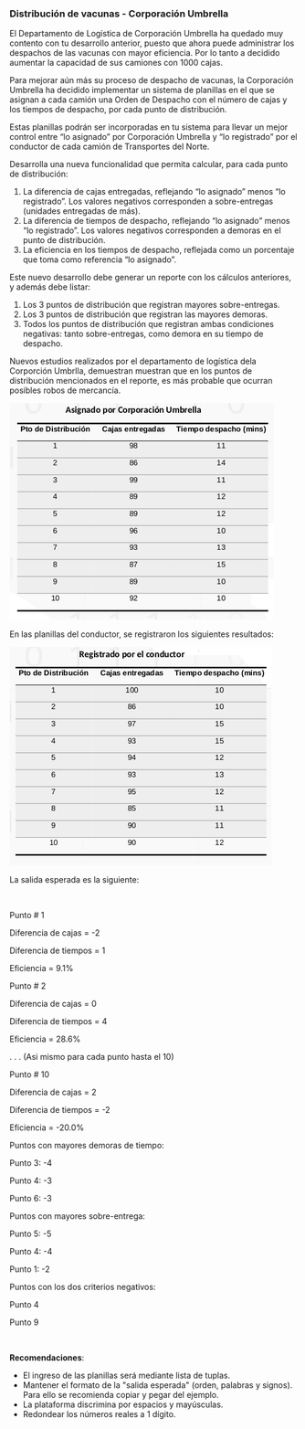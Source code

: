 ### Distribución de vacunas - Corporación Umbrella


El Departamento de Logística de Corporación Umbrella ha quedado muy contento con tu desarrollo anterior, puesto que ahora puede administrar los despachos de las vacunas con mayor eficiencia. Por lo tanto a decidido aumentar la capacidad de sus camiones con 1000 cajas.

Para mejorar aún más su proceso de despacho de vacunas, la Corporación Umbrella ha decidido implementar un sistema de planillas en el que se asignan a cada camión una Orden de Despacho con el número de cajas y los tiempos de despacho, por cada punto de distribución.

Estas planillas podrán ser incorporadas en tu sistema para llevar un mejor control entre “lo asignado” por Corporación Umbrella y “lo registrado” por el conductor de cada camión de Transportes del Norte.

Desarrolla una nueva funcionalidad que permita calcular, para cada punto de distribución:

1. La diferencia de cajas entregadas, reflejando “lo asignado” menos “lo registrado”. Los valores negativos corresponden a sobre-entregas (unidades entregadas de más).
2. La diferencia de tiempos de despacho, reflejando “lo asignado” menos “lo
registrado”. Los valores negativos corresponden a demoras en el punto de
distribución.
3. La eficiencia en los tiempos de despacho, reflejada como un porcentaje que toma como referencia “lo asignado”.

Este nuevo desarrollo debe generar un reporte con los cálculos anteriores, y además debe listar:

1. Los 3 puntos de distribución que registran mayores sobre-entregas.
2. Los 3 puntos de distribución que registran las mayores demoras.
3. Todos los puntos de distribución que registran ambas condiciones negativas: tanto sobre-entregas, como demora en su tiempo de despacho.

Nuevos estudios realizados por el departamento de logística dela Corporción Umbrlla, demuestran muestran que en los puntos de distribución mencionados en el reporte, es más probable que ocurran posibles robos de mercancía.

![](Asignado.png)

En las planillas del conductor, se registraron los siguientes resultados:

![](Registrado.png)

La salida esperada es la siguiente:

&nbsp;

Punto # 1

Diferencia de cajas = -2

Diferencia de tiempos = 1

Eficiencia = 9.1%

Punto # 2

Diferencia de cajas = 0

Diferencia de tiempos = 4

Eficiencia = 28.6%

. . . (Asi mismo para cada punto hasta el 10)

Punto # 10

Diferencia de cajas = 2

Diferencia de tiempos = -2

Eficiencia = -20.0%

Puntos con mayores demoras de tiempo:

Punto 3: -4

Punto 4: -3

Punto 6: -3

Puntos con mayores sobre-entrega:

Punto 5: -5

Punto 4: -4

Punto 1: -2

Puntos con los dos criterios negativos:

Punto 4

Punto 9

&nbsp;

**Recomendaciones**:

+ El ingreso de las planillas será mediante lista de tuplas.
+ Mantener el formato de la "salida esperada" (orden, palabras y signos). Para ello se recomienda copiar y pegar del ejemplo.
+ La plataforma discrimina por espacios y mayúsculas.
+ Redondear los números reales a 1 dígito.

